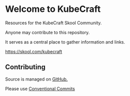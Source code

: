 # Welcome to KubeCraft

Resources for the KubeCraft Skool Community.

Anyone may contribute to this repository.

It serves as a central place to gather information and links.

<https://skool.com/kubecraft>

## Contributing

Source is managed on [GitHub.](https://github.com/mischavandenburg/kubecraft)

Please use [Conventional Commits](https://www.conventionalcommits.org/)
